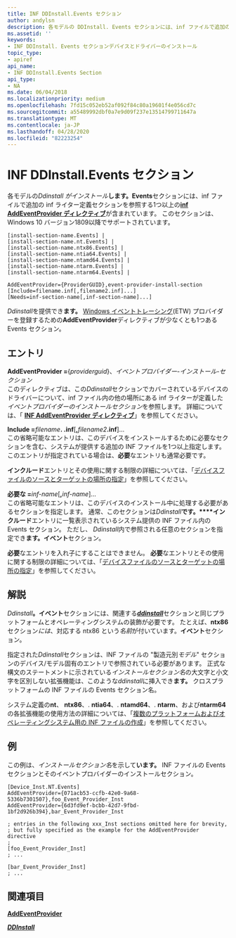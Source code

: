 ```yaml
---
title: INF DDInstall.Events セクション
author: andylsn
description: 各モデルの DDInstall. Events セクションには、inf ファイルで追加の INF ライター定義セクションを参照する1つ以上の INF AddEventProvider ディレクティブが含まれています。
ms.assetid: ''
keywords:
- INF DDInstall. Events セクションデバイスとドライバーのインストール
topic_type:
- apiref
api_name:
- INF DDInstall.Events Section
api_type:
- NA
ms.date: 06/04/2018
ms.localizationpriority: medium
ms.openlocfilehash: 7fd15c052eb52af092f84c80a19601f4e056cd7c
ms.sourcegitcommit: a55489992dbf0a7e9d09f237e13514799711647a
ms.translationtype: MT
ms.contentlocale: ja-JP
ms.lasthandoff: 04/28/2020
ms.locfileid: "82223254"
---
```

# <a name="inf-ddinstallevents-section"></a>INF DDInstall.Events セクション

各モデルの<em>Ddinstall がインストール</em>**します。Events**セクションには、inf ファイルで追加の inf ライター定義セクションを参照する1つ以上の[**inf AddEventProvider ディレクティブ**](inf-addeventprovider-directive.md)が含まれています。 このセクションは、Windows 10 バージョン1809以降でサポートされています。

```inf
[install-section-name.Events] |
[install-section-name.nt.Events] |
[install-section-name.ntx86.Events] |
[install-section-name.ntia64.Events] |
[install-section-name.ntamd64.Events] |
[install-section-name.ntarm.Events] |
[install-section-name.ntarm64.Events] |

AddEventProvider={ProviderGUID},event-provider-install-section
[Include=filename.inf[,filename2.inf]...]
[Needs=inf-section-name[,inf-section-name]...] 
```

<em>Ddinstall</em>を提供でき**ます。** [Windows イベントトレーシング](https://docs.microsoft.com/windows/desktop/ETW/about-event-tracing)(ETW) プロバイダーを登録するための**AddEventProvider**ディレクティブが少なくとも1つある Events セクション。

## <a name="entries"></a>エントリ

<a href="" id="addeventprovider--providerguid--event-provider-install-section"></a>**AddEventProvider =**{*providerguid*}、*イベントプロバイダー-インストール-セクション*  
このディレクティブは、この*Ddinstall*セクションでカバーされているデバイスのドライバーについて、inf ファイル内の他の場所にある inf ライターが定義した*イベントプロバイダーのインストールセクション*を参照します。 詳細については、「 [**INF AddEventProvider ディレクティブ**](inf-addeventprovider-directive.md)」を参照してください。

<a href="" id="include-filename-inf--filename2-inf----"></a>**Include =**<em>filename</em>**. .inf**\[**,**<em>filename2</em>**.inf**\]...  
この省略可能なエントリは、このデバイスをインストールするために必要なセクションを含む、システムが提供する追加の INF ファイルを1つ以上指定します。 このエントリが指定されている場合は、**必要**なエントリも通常必要です。

**インクルード**エントリとその使用に関する制限の詳細については、「[デバイスファイルのソースとターゲットの場所の指定](specifying-the-source-and-target-locations-for-device-files.md)」を参照してください。

<a href="" id="needs-inf-section-name--inf-section-name----"></a>**必要な =**<em>inf-name</em>\[**,**<em>inf-name</em>\]...  
この省略可能なエントリは、このデバイスのインストール中に処理する必要があるセクションを指定します。 通常、このセクションは<em>Ddinstall</em>**です。****インクルード**エントリに一覧表示されているシステム提供の INF ファイル内の Events セクション。 ただし、 <em>Ddinstall</em>内で参照される任意のセクションを指定でき**ます。イベント**セクション。

**必要**なエントリを入れ子にすることはできません。 **必要**なエントリとその使用に関する制限の詳細については、「[デバイスファイルのソースとターゲットの場所の指定](specifying-the-source-and-target-locations-for-device-files.md)」を参照してください。

<a name="remarks"></a>解説
-------

<em>Ddinstall</em>**。イベント**セクションには、関連する[***ddinstall***](inf-ddinstall-section.md)セクションと同じプラットフォームとオペレーティングシステムの装飾が必要です。 たとえば、**ntx86**セクション<em>には</em>、対応する ntx86 という<em>名前</em>が付いています。**イベント**セクション。

指定された*Ddinstall*セクションは、INF ファイルの "製造元別*モデル*" セクションのデバイス/モデル固有のエントリで参照されている必要があります。 正式な構文のステートメントに示されている*インストールセクション名*の大文字と小文字を区別しない拡張機能は、このような<em>ddinstall</em>に挿入でき**ます。** クロスプラットフォームの INF ファイルの Events セクション名。

システム定義の**nt**、 **ntx86**、. **ntia64**、. **ntamd64**、. **ntarm**、および**ntarm64**の各拡張機能の使用方法の詳細については、「[複数のプラットフォームおよびオペレーティングシステム用の INF ファイルの作成](creating-inf-files-for-multiple-platforms-and-operating-systems.md)」を参照してください。

<a name="examples"></a>例
--------

この例は、<em>インストールセクション名</em>を示して**います。** INF ファイルの Events セクションとそのイベントプロバイダーのインストールセクション。

```inf
[Device_Inst.NT.Events]
AddEventProvider={071acb53-ccfb-42e0-9a68-5336b7301507},foo_Event_Provider_Inst
AddEventProvider={6d3fd9ef-bcbb-42d7-9fbd-1bf2d926b394},bar_Event_Provider_Inst

; entries in the following xxx_Inst sections omitted here for brevity,
; but fully specified as the example for the AddEventProvider directive
;
[foo_Event_Provider_Inst]
; ...

[bar_Event_Provider_Inst]
; ...
```

## <a name="see-also"></a>関連項目


[**AddEventProvider**](inf-addeventprovider-directive.md)

[***DDInstall***](inf-ddinstall-section.md)

 

 





